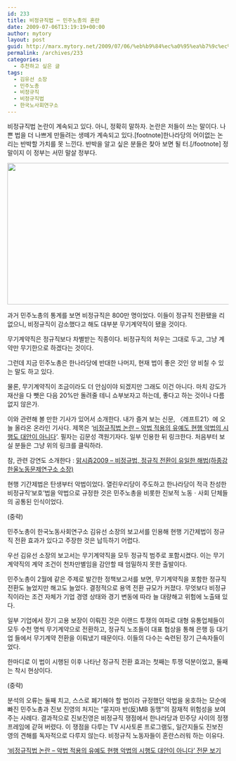 ```yaml
---
id: 233
title: 비정규직법 ─ 민주노총의 혼란
date: 2009-07-06T13:19:19+00:00
author: mytory
layout: post
guid: http://marx.mytory.net/2009/07/06/%eb%b9%84%ec%a0%95%ea%b7%9c%ec%a7%81%eb%b2%95-%e2%94%80-%eb%af%bc%ec%a3%bc%eb%85%b8%ec%b4%9d%ec%9d%98-%ed%98%bc%eb%9e%80/
permalink: /archives/233
categories:
  - 추천하고 싶은 글
tags:
  - 김유선 소장
  - 민주노총
  - 비정규직
  - 비정규직법
  - 한국노사회연구소
---
```

비정규직법 논란이 계속되고 있다. 아니, 정확히 말하자. 논란은 저들이 쓰는 말이다. 나쁜 법을 더 나쁘게 만들려는 생떼가 계속되고 있다.[footnote]한나라당의 어이없는 논리는 반박할 가치를 못 느낀다. 반박을 알고 싶은 분들은 찾아 보면 될 터.[/footnote] 정말이지 이 정부는&nbsp;서민 말살 정부다.

<img src="http://marx.mytory.net/wp-content/uploads/1/cfile25.uf.1850BA1F4A51F9C405F7F7.jpg" class="aligncenter" width="550" height="322" alt="" filename="17065454_s090416727081.jpg" filemime="image/jpeg" />

과거 민주노총의 통계를 보면 비정규직은 800만 명이었다. 이들이 정규직 전환됐을 리 없으니, 비정규직이 감소했다고 해도 대부분 무기계약직이 됐을 것이다.

무기계약직은 정규직보다 차별받는 직종이다. 비정규직의 처우는 그대로 두고, 그냥 계약만 무기한으로 하겠다는 것이다.

그런데 지금 민주노총은 한나라당에 반대한 나머지, 현재 법이 좋은 것인 양 비칠 수 있는 말도 하고 있다.

물론, 무기계약직이 조금이라도 더&nbsp;안심이야 되겠지만 그래도 이건 아니다. 마치 강도가 재산을 다 뺏은 다음 20%만 돌려줄 테니 쇼부보자고 하는데, 좋다고 하는 것이나 다름없지 않은가.

이와 관련해 볼 만한 기사가 있어서 소개한다. 내가 즐겨 보는 신문, 〈레프트21〉에 오늘 올라온 온라인 기사다. 제목은 ‘<a href="http://wspaper.org/article/6756" target="_blank" title="[http://wspaper.org/article/6756]로 이동합니다.">비정규직법 논란 &#8211; 악법 적용의 유예도 현행 악법의 시행도 대안이 아니다</a>’. 필자는 김문성 객원기자다. 일부 인용한 뒤 링크한다. 처음부터 보실 분들은 그냥 위의 링크를 클릭하라.

참, 관련 강연도 소개한다 : <span id="tx_left_marker"></span><a href="http://blog.marxism.or.kr/11" target="_blank" title="[http://blog.marxism.or.kr/11]로 이동합니다.">맑시즘2009 &#8211;&nbsp;</a><a href="http://blog.marxism.or.kr/11" target="_blank" title="[http://blog.marxism.or.kr/11]로 이동합니다.">비정규법, 정규직 전환이 유일한 해법(하종강 한울노동문제연구소 소장)</a><span id="tx_right_marker"></span>

<div class="gray-textbox">
  <p>
    현행 기간제법은 탄생부터 악법이었다. 열린우리당이 주도하고 한나라당이 적극 찬성한 비정규직‘보호’법을 악법으로 규정한 것은 민주노총을 비롯한 진보적 노동ㆍ사회 단체들의 공통된 인식이었다.
  </p>
  
  <p>
    (중략)
  </p>
  
  <p>
    민주노총이 한국노동사회연구소 김유선 소장의 보고서를 인용해 현행 기간제법이 정규직 전환 효과가 있다고 주장한 것은 납득하기 어렵다.
  </p>
  
  <p>
    우선 김유선 소장의 보고서는 무기계약직을 모두 정규직 범주로 포함시켰다. 이는 무기계약직의 계약 조건이 천차만별임을 감안할 때 엄밀하지 못한 출발이다.
  </p>
  
  <p>
    민주노총이 2월에 같은 주제로 발간한 정책보고서를 보면, 무기계약직을 포함한 정규직 전환도 늘었지만 해고도 늘었다. 결정적으로 용역 전환 규모가 커졌다. 무엇보다 비정규직이라는 조건 자체가 기업 경영 상태와 경기 변동에 따라 늘 대량해고 위험에 노출돼 있다.
  </p>
  
  <p>
    일부 기업에서 장기 고용 보장이 이뤄진 것은 이랜드 투쟁의 여파로 대형 유통업체들이 모두 수천 명씩 무기계약으로 전환하고, 정규직 노조들이 대표 협상을 통해 은행 등 대기업 들에서 무기계약 전환을 이뤄냈기 때문이다. 이들의 다수는 숙련된 장기 근속자들이었다.
  </p>
  
  <p>
    한마디로 이 법이 시행된 이후 나타난 정규직 전환 효과는 첫째는 투쟁 덕분이었고, 둘째는 착시 현상이다.
  </p>
  
  <p>
    (중략)
  </p>
  
  <p>
    분석의 오류는 둘째 치고, 스스로 폐기해야 할 법이라 규정했던 악법을 옹호하는 모순에 빠진 민주노총과 진보 진영의 처지는 “묻지마 반(反)MB 동맹”의 잠재적 위험성을 보여주는 사례다. 결과적으로 진보진영은 비정규직 쟁점에서 한나라당과 민주당 사이의 정쟁 프레임에 갇혀 버렸다. 이 쟁점을 다루는 TV 시사토론 프로그램도, 일간지들도 진보진영의 견해를 독자적으로 다루지 않는다. 비정규직 노동자들이 혼란스러워 하는 이유다.
  </p>
  
  <p class="link">
    <a href="http://wspaper.org/article/6756" target="_blank" title="[http://wspaper.org/article/6756]로 이동합니다.">‘비정규직법 논란 &#8211; 악법 적용의 유예도 현행 악법의 시행도 대안이 아니다’ 전문 보기</a>
  </p>
</div>